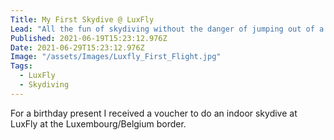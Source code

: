 ```yaml
---
Title: My First Skydive @ LuxFly
Lead: "All the fun of skydiving without the danger of jumping out of a plane?"
Published: 2021-06-19T15:23:12.976Z
Date: 2021-06-29T15:23:12.976Z
Image: "/assets/Images/Luxfly_First_Flight.jpg"
Tags:
  - LuxFly
  - Skydiving
---
```


For a birthday present I received a voucher to do an indoor skydive at LuxFly at the Luxembourg/Belgium border.

